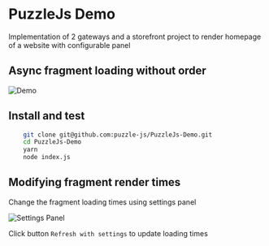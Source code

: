 # PuzzleJs Demo

Implementation of 2 gateways and a storefront project to render homepage of a website with configurable panel


## Async fragment loading without order

![Demo](https://media.giphy.com/media/t9kUPfkj5zps21CHXL/giphy.gif)


## Install and test

```bash
    git clone git@github.com:puzzle-js/PuzzleJs-Demo.git
    cd PuzzleJs-Demo
    yarn
    node index.js
```

## Modifying fragment render times

Change the fragment loading times using settings panel

![Settings Panel](http://i67.tinypic.com/21mr9yt.jpg)

Click button `Refresh with settings` to update loading times

